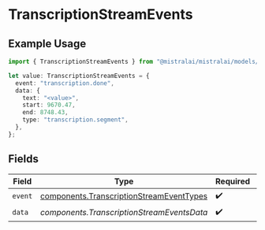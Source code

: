# TranscriptionStreamEvents

## Example Usage

```typescript
import { TranscriptionStreamEvents } from "@mistralai/mistralai/models/components";

let value: TranscriptionStreamEvents = {
  event: "transcription.done",
  data: {
    text: "<value>",
    start: 9670.47,
    end: 8748.43,
    type: "transcription.segment",
  },
};
```

## Fields

| Field                                                                                                | Type                                                                                                 | Required                                                                                             | Description                                                                                          |
| ---------------------------------------------------------------------------------------------------- | ---------------------------------------------------------------------------------------------------- | ---------------------------------------------------------------------------------------------------- | ---------------------------------------------------------------------------------------------------- |
| `event`                                                                                              | [components.TranscriptionStreamEventTypes](../../models/components/transcriptionstreameventtypes.md) | :heavy_check_mark:                                                                                   | N/A                                                                                                  |
| `data`                                                                                               | *components.TranscriptionStreamEventsData*                                                           | :heavy_check_mark:                                                                                   | N/A                                                                                                  |